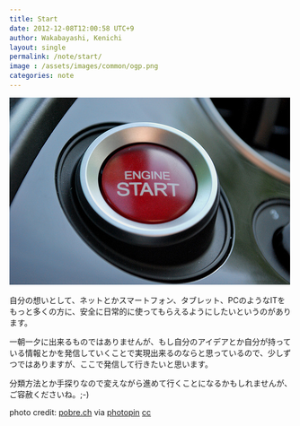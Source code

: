 ```yaml
---
title: Start
date: 2012-12-08T12:00:58 UTC+9
author: Wakabayashi, Kenichi
layout: single
permalink: /note/start/
image : /assets/images/common/ogp.png
categories: note
---
```

![start](/assets/images/2012/12/medium_2601582256.jpg)

自分の想いとして、ネットとかスマートフォン、タブレット、PCのようなITをもっと多くの方に、安全に日常的に使ってもらえるようにしたいというのがあります。

一朝一夕に出来るものではありませんが、もし自分のアイデアとか自分が持っている情報とかを発信していくことで実現出来るのならと思っているので、少しずつではありますが、ここで発信して行きたいと思います。

分類方法とか手探りなので変えながら進めて行くことになるかもしれませんが、ご容赦くださいね。;-)

photo credit: [pobre.ch](http://www.flickr.com/photos/npobre/2601582256/) via [photopin](http://photopin.com) [cc](http://creativecommons.org/licenses/by/2.0/)